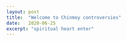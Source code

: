 ```yaml
---
layout: post
title:  "Welcome to Chinmoy controversies"
date:   2020-06-25
excerpt: "spiritual heart enter"
---
```

